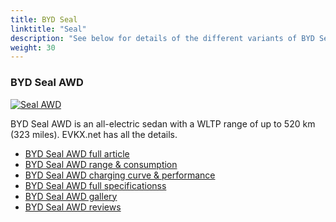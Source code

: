 ```yaml
---
title: BYD Seal
linktitle: "Seal"
description: "See below for details of the different variants of BYD Seal"
weight: 30
---
```

### BYD Seal AWD

<a href="seal_awd/"><img src="https://media.evkx.net/multimedia/models/byd/seal/seal_awd/main_1_st.jpg" class="img-fluid" alt="Seal AWD" ></a>

BYD Seal AWD is an all-electric sedan with a WLTP range of up to 520 km (323 miles). EVKX.net has all the details. 

- [BYD Seal AWD full article](seal_awd/)
- [BYD Seal AWD range & consumption](seal_awd/rangeandconsumption/)
- [BYD Seal AWD charging curve & performance](seal_awd/chargingcurve/)
- [BYD Seal AWD full specificationss](seal_awd/specifications/)
- [BYD Seal AWD gallery](seal_awd/gallery/)
- [BYD Seal AWD reviews](seal_awd/reviews/)

